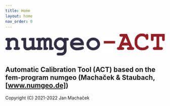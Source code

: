 ```yaml
---
title: Home
layout: home
nav_order: 0
---
```

![numgeoACT_logo_text.jpg](./docs/images/numgeoACT_logo_text.jpg "numgeoACT_logo_text.png")

## Automatic Calibration Tool (ACT) based on the fem-program **numgeo** (Machaček & Staubach, [www.numgeo.de])

Copyright (C) 2021-2022 Jan Machaček 
